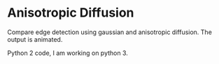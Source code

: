 # Anisotropic Diffusion


Compare edge detection using gaussian and anisotropic diffusion. The output is animated.

Python 2 code, I am working on python 3.
